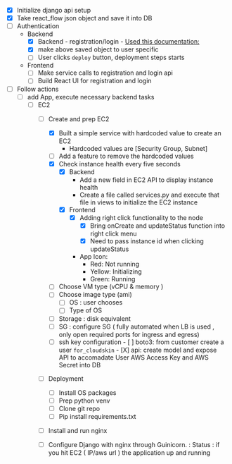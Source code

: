 
- [X] Initialize django api setup
- [X] Take react_flow json object and save it into DB
- [ ] Authentication
  - Backend
    - [X] Backend - registration/login - [Used this documentation:](https://medium.com/django-rest/django-rest-framework-login-and-register-user-fd91cf6029d5)
    - [X] make above saved object to user specific
    - [ ] User clicks `deploy` button, deployment steps starts
  - Frontend
    - [ ] Make service calls to registration and login api
    - [ ] Build React UI for registration and login
- [ ] Follow actions
  - [ ] add App, execute necessary backend tasks 
    - [ ]   EC2
        - [ ] Create and prep EC2
            - [X] Built a simple service with hardcoded value to create an EC2
              - Hardcoded values are [Security Group, Subnet]
            - [ ] Add a feature to remove the hardcoded values
            - [X] Check instance health every five seconds
              - [X] Backend
                - Add a new field in EC2 API to display instance health
                - Create a file called services.py and execute that file in views to initialize the EC2 instance
              - [X] Frontend
                - [X] Adding right click functionality to the node
                  - [X] Bring onCreate and updateStatus function into right click menu
                  - [X] Need to pass instance id when clicking updateStatus
                - App Icon:
                  - Red: Not running
                  - Yellow: Initializing
                  - Green: Running
            - [ ]  Choose VM type (vCPU & memory )
            - [ ]  Choose image type (ami) 
                - [ ]  OS : user chooses
                - [ ]  Type of OS
            - [ ]  Storage : disk equivalent 
            - [ ]  SG : configure SG ( fully automated when LB is used , only open required ports for ingress and egress)
            - [ ]   ssh key configuration
              - [ ] boto3: from customer create a user `for_cloudskin`
              - [X] api: create model and expose API to accomadate User AWS Access Key and AWS  Secret into DB
          
        - [ ]  Deployment
            - [ ]  Install OS packages
            - [ ]  Prep python venv
            - [ ]  Clone git repo
            - [ ]  Pip install requirements.txt
        - [ ]  Install and run nginx
        - [ ]  Configure Django with nginx through Guinicorn.     : Status : if you hit EC2 ( IP/aws url ) the application up and running


